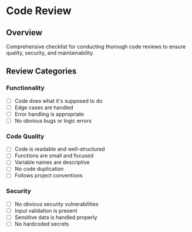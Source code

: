 # Code Review

## Overview
Comprehensive checklist for conducting thorough code reviews to ensure quality, security, and maintainability.

## Review Categories

### Functionality
- [ ] Code does what it's supposed to do
- [ ] Edge cases are handled
- [ ] Error handling is appropriate
- [ ] No obvious bugs or logic errors

### Code Quality
- [ ] Code is readable and well-structured
- [ ] Functions are small and focused
- [ ] Variable names are descriptive
- [ ] No code duplication
- [ ] Follows project conventions

### Security
- [ ] No obvious security vulnerabilities
- [ ] Input validation is present
- [ ] Sensitive data is handled properly
- [ ] No hardcoded secrets